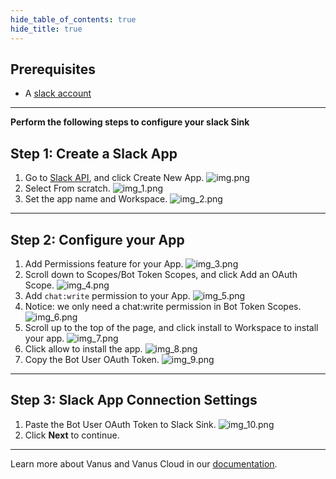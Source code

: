 ```yaml
--- 
hide_table_of_contents: true
hide_title: true
---
```


## Prerequisites

- A [slack account](https://slack.com)

---

**Perform the following steps to configure your slack Sink**

## Step 1: Create a Slack App
1. Go to [Slack API](https://api.slack.com/apps), and click Create New App.
![img.png](images/img.png)
2. Select From scratch.
![img_1.png](images/img_1.png)
3. Set the app name and Workspace.
![img_2.png](images/img_2.png)


---

## Step 2: Configure your App
1. Add Permissions feature for your App.
![img_3.png](images/img_3.png)
2. Scroll down to Scopes/Bot Token Scopes, and click Add an OAuth Scope.
![img_4.png](images/img_4.png)
3. Add `chat:write` permission to your App.
![img_5.png](images/img_5.png)
4. Notice: we only need a chat:write permission in Bot Token Scopes.
![img_6.png](images/img_6.png)
5. Scroll up to the top of the page, and click install to Workspace to install your app.
![img_7.png](images/img_7.png)
6. Click allow to install the app.
![img_8.png](images/img_8.png)
7. Copy the Bot User OAuth Token.
 ![img_9.png](images/img_9.png)

---

## Step 3: Slack App Connection Settings
1. Paste the Bot User OAuth Token to Slack Sink.
![img_10.png](images/img_10.png)
2. Click **Next** to continue.

---

Learn more about Vanus and Vanus Cloud in our [documentation](https://docs.vanus.ai).
